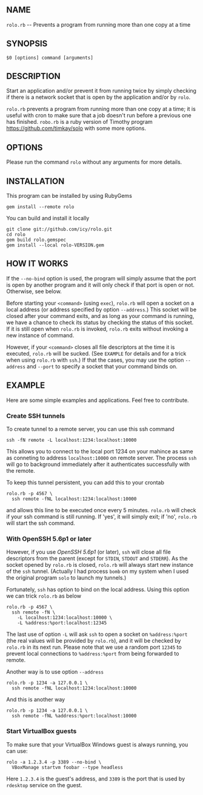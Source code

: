 ## NAME

  `rolo.rb` -- Prevents a program from running more than one copy at a time

## SYNOPSIS

    $0 [options] command [arguments]

## DESCRIPTION

  Start an application and/or prevent it from running twice by simply
  checking if there is a network socket that is open by the application
  and/or by `rolo`.

  `rolo.rb` prevents a program from running more than one copy at a time;
  it is useful with cron to make sure that a job doesn't run before a
  previous one has finished. `robo.rb` is a ruby version of Timothy
  program <https://github.com/timkay/solo> with some more options.

## OPTIONS

  Please run the command `rolo` without any arguments for more details.

## INSTALLATION

  This program can be installed by using RubyGems

    gem install --remote rolo

  You can build and install it locally

    git clone git://github.com/icy/rolo.git
    cd rolo
    gem build rolo.gemspec
    gem install --local rolo-VERSION.gem

## HOW IT WORKS

  If the `--no-bind` option is used, the program will simply assume that
  the port is open by another program and it will only check if that port
  is open or not. Otherwise, see below.

  Before starting your `<command>` (using `exec`), `rolo.rb` will open a
  socket on a local address (or address specified by option `--address`.)
  This socket will be closed after your command exits, and as long as
  your command is running, we have a chance to check its status by
  checking the status of this socket. If it is still open when `rolo.rb`
  is invoked, `rolo.rb` exits without invoking a new instance of command.

  However, if your `<command>` closes all file descriptors at the time it
  is executed, `rolo.rb` will be sucked. (See `EXAMPLE` for details and for
  a trick when using `rolo.rb` with `ssh`.) If that the cases, you may
  use the option `--address` and `--port` to specify a socket that your
  command binds on.

## EXAMPLE

  Here are some simple examples and applications. Feel free to contribute.

### Create SSH tunnels

  To create tunnel to a remote server, you can use this ssh command

    ssh -fN remote -L localhost:1234:localhost:10000

  This allows you to connect to the local port 1234 on your mahince
  as same as conneting to address `localhost:10000` on remote server.
  The process `ssh` will go to background immediately after it authenticates
  successfully with the remote.

  To keep this tunnel persistent, you can add this to your crontab

    rolo.rb -p 4567 \
      ssh remote -fNL localhost:1234:localhost:10000

  and allows this line to be executed once every 5 minutes. `rolo.rb`
  will check if your ssh command is still running. If 'yes', it will
  simply exit; if 'no', `rolo.rb` will start the ssh command.

### With OpenSSH 5.6p1 or later

  However, if you use *OpenSSH 5.6p1* (or later), `ssh` will close all file
  descriptors from the parent (except for `STDIN`, `STDOUT` and `STDERR`).
  As the socket opened by `rolo.rb` is closed, `rolo.rb` will always
  start new instance of the `ssh` tunnel. (Actually I had process `bomb`
  on my system when I used the original program `solo` to launch my
  tunnels.)

  Fortunately, `ssh` has option to bind on the local address.
  Using this option we can trick `rolo.rb` as below

    rolo.rb -p 4567 \
      ssh remote -fN \
        -L localhost:1234:localhost:10000 \
        -L %address:%port:localhost:12345

  The last use of option `-L` will ask `ssh` to open a socket on
  `%address:%port` (the real values will be provided by `rolo.rb`),
  and it will be checked by `rolo.rb` in its next run. Please note that
  we use a random port `12345` to prevent local connections to
  `%address:%port` from being forwarded to remote.

  Another way is to use option `--address`

    rolo.rb -p 1234 -a 127.0.0.1 \
      ssh remote -fNL localhost:1234:localhost:10000

  And this is another way

    rolo.rb -p 1234 -a 127.0.0.1 \
      ssh remote -fNL %address:%port:localhost:10000

### Start VirtualBox guests

  To make sure that your VirtualBox Windows guest is always running,
  you can use:

    rolo -a 1.2.3.4 -p 3389 --no-bind \
      VBoxManage startvm foobar --type headless

  Here `1.2.3.4` is the guest's address, and `3389` is the port
  that is used by `rdesktop` service on the guest.

